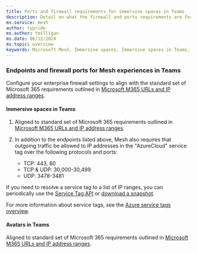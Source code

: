 ```yaml
---
title: Ports and firewall requirements for immersive spaces in Teams
description: Detail on what the firewall and ports requirements are for immersive spaces in Teams.
ms.service: mesh
author: typride
ms.author: tmilligan
ms.date: 06/12/2024
ms.topic: overview
keywords: Microsoft Mesh, Immersive spaces, Immersive spaces in Teams, setup, admin, M365, ports and firewall, requirements
---
```


### Endpoints and firewall ports for Mesh experiences in Teams

Configure your enterprise firewall settings to align with the standard set of Microsoft 365 requirements outlined in [Microsoft M365 URLs and IP address ranges](/microsoft-365/enterprise/urls-and-ip-address-ranges?view=o365-worldwide&preserve-view=true).

#### Immersive spaces in Teams

1. Aligned to standard set of Microsoft 365 requirements outlined in [Microsoft M365 URLs and IP address ranges](/microsoft-365/enterprise/urls-and-ip-address-ranges?view=o365-worldwide&preserve-view=true).

1. In addition to the endpoints listed above, Mesh also requires that outgoing traffic be allowed to IP addresses in the "AzureCloud" service tag over the following protocols and ports:

    * TCP: 443, 80
    * TCP & UDP: 30,000-30,499
    * UDP: 3478-3481

If you need to resolve a service tag to a list of IP ranges, you can periodically use the [Service Tag API](azure/virtual-network/service-tags-overview#use-the-service-tag-discovery-api&preserve-view=true) or [download a snapshot](azure/virtual-network/service-tags-overview#discover-service-tags-by-using-downloadable-json-files&preserve-view=true).

For more information about service tags, see the [Azure service tags overview](/azure/virtual-network/service-tags-overview).

#### Avatars in Teams

Aligned to standard set of Microsoft 365 requirements outlined in [Microsoft M365 URLs and IP address ranges](/microsoft-365/enterprise/urls-and-ip-address-ranges?view=o365-worldwide&preserve-view=true).
